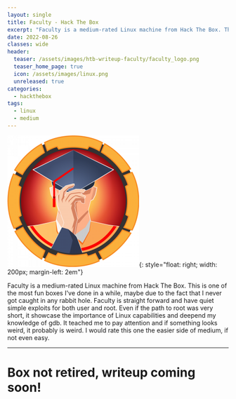 ```yaml
---
layout: single
title: Faculty - Hack The Box
excerpt: "Faculty is a medium-rated Linux machine from Hack The Box. This is one of the most fun boxes I've done in a while, maybe due to the fact that I never got caught in any rabbit hole. Faculty is straight forward and have quiet simple exploits for both user and root. Even if the path to root was very short, it showcase the importance of Linux capabilities and deepend my knowledge of gdb. It teached me to pay attention and if something looks weird, it probably is weird. I would rate this one the easier side of medium, if not even easy. "
date: 2022-08-26
classes: wide
header:
  teaser: /assets/images/htb-writeup-faculty/faculty_logo.png
  teaser_home_page: true
  icon: /assets/images/linux.png
  unreleased: true
categories:
  - hackthebox
tags:  
  - linux
  - medium
---
```


![](/assets/images/htb-writeup-faculty/faculty_logo.png){: style="float: right; width: 200px; margin-left: 2em"}

Faculty is a medium-rated Linux machine from Hack The Box. This is one of the most fun boxes I've done in a while, maybe due to the fact that I never got caught in any rabbit hole. Faculty is straight forward and have quiet simple exploits for both user and root. Even if the path to root was very short, it showcase the importance of Linux capabilities and deepend my knowledge of gdb. It teached me to pay attention and if something looks weird, it probably is weird. I would rate this one the easier side of medium, if not even easy. 

----------------

# Box not retired, writeup coming soon! 
